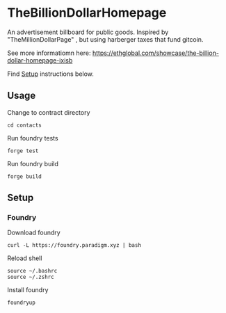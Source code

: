 # TheBillionDollarHomepage

An advertisement billboard for public goods. Inspired by "TheMillionDollarPage" , but using harberger taxes that fund gitcoin.

See more informatiomn here: https://ethglobal.com/showcase/the-billion-dollar-homepage-ixisb

Find [Setup](#setup) instructions below.

## Usage

Change to contract directory

```shell
cd contacts
```

Run foundry tests

```shell
forge test
```

Run foundry build

```shell
forge build
```

## Setup

### Foundry

Download foundry

```shell
curl -L https://foundry.paradigm.xyz | bash
```

Reload shell

```shell
source ~/.bashrc
source ~/.zshrc
```

Install foundry

```shell
foundryup
```

<!-- ### Node

Install nvm

```shell
curl -o- https://raw.githubusercontent.com/nvm-sh/nvm/v0.39.1/install.sh | bash
```

Reload shell

```shell
source ~/.bashrc
source ~/.zshrc
```

Install node

```shell
nvm install v16.17.1
```

Install yarn

```shell
npm install --global yarn
``` -->
